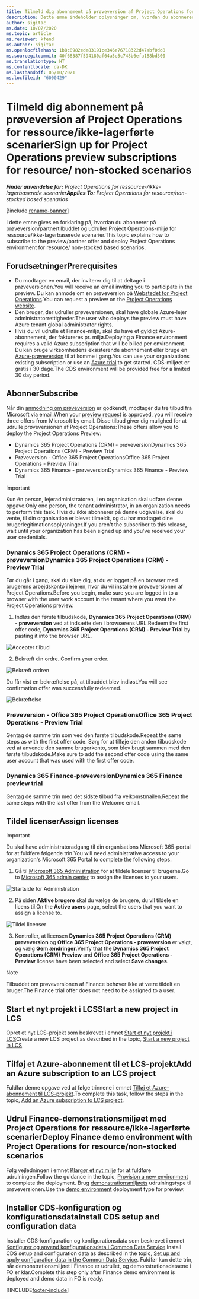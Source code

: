 ```yaml
---
title: Tilmeld dig abonnement på prøveversion af Project Operations for ressource/ikke-lagerførte scenarier
description: Dette emne indeholder oplysninger om, hvordan du abonnerer på og udruller Project Operations for ressource-/ikke-lagerbaserede scenarier.
author: sigitac
ms.date: 10/07/2020
ms.topic: article
ms.reviewer: kfend
ms.author: sigitac
ms.openlocfilehash: 1b8c8982ede83191ce346e76718322d47abf0dd8
ms.sourcegitcommit: 40f68387f594180af64a5e5c748b6efa188bd300
ms.translationtype: HT
ms.contentlocale: da-DK
ms.lasthandoff: 05/10/2021
ms.locfileid: "6000429"
---
```

# <a name="sign-up-for-project-operations-preview-subscriptions-for-resource-non-stocked-scenarios"></a><span data-ttu-id="3de3b-103">Tilmeld dig abonnement på prøveversion af Project Operations for ressource/ikke-lagerførte scenarier</span><span class="sxs-lookup"><span data-stu-id="3de3b-103">Sign up for Project Operations preview subscriptions for resource/ non-stocked scenarios</span></span>

<span data-ttu-id="3de3b-104">_**Finder anvendelse for:** Project Operations for ressource-/ikke-lagerbaserede scenarier_</span><span class="sxs-lookup"><span data-stu-id="3de3b-104">_**Applies To:** Project Operations for resource/non-stocked based scenarios_</span></span>

[!include [rename-banner](~/includes/cc-data-platform-banner.md)]

<span data-ttu-id="3de3b-105">I dette emne gives en forklaring på, hvordan du abonnerer på prøveversion/partnertilbuddet og udruller Project Operations-miljø for ressource/ikke-lagerbaserede scenarier.</span><span class="sxs-lookup"><span data-stu-id="3de3b-105">This topic explains how to subscribe to the preview/partner offer and deploy Project Operations environment for resource/ non-stocked based scenarios.</span></span>

## <a name="prerequisites"></a><span data-ttu-id="3de3b-106">Forudsætninger</span><span class="sxs-lookup"><span data-stu-id="3de3b-106">Prerequisites</span></span>

- <span data-ttu-id="3de3b-107">Du modtager en email, der inviterer dig til at deltage i prøveversionen.</span><span class="sxs-lookup"><span data-stu-id="3de3b-107">You will receive an email inviting you to participate in the preview.</span></span> <span data-ttu-id="3de3b-108">Du kan anmode om en prøveversion på [Webstedet for Project Operations](https://dynamics.microsoft.com/en-us/project-operations/overview/).</span><span class="sxs-lookup"><span data-stu-id="3de3b-108">You can request a preview on the [Project Operations website](https://dynamics.microsoft.com/en-us/project-operations/overview/).</span></span>
- <span data-ttu-id="3de3b-109">Den bruger, der udruller prøveversionen, skal have globale Azure-lejer administratorrettigheder.</span><span class="sxs-lookup"><span data-stu-id="3de3b-109">The user who deploys the preview must have Azure tenant global administrator rights.</span></span>
- <span data-ttu-id="3de3b-110">Hvis du vil udrulle et Finance-miljø, skal du have et gyldigt Azure-abonnement, der faktureres pr. miljø.</span><span class="sxs-lookup"><span data-stu-id="3de3b-110">Deploying a Finance environment requires a valid Azure subscription that will be billed per environment.</span></span> <span data-ttu-id="3de3b-111">Du kan bruge virksomhedens eksisterende abonnement eller bruge en [Azure-prøveversion](https://azure.microsoft.com/en-us/free/) til at komme i gang.</span><span class="sxs-lookup"><span data-stu-id="3de3b-111">You can use your organizations existing subscription or use an [Azure trial](https://azure.microsoft.com/en-us/free/) to get started.</span></span> <span data-ttu-id="3de3b-112">CDS-miljøet er gratis i 30 dage.</span><span class="sxs-lookup"><span data-stu-id="3de3b-112">The CDS environment will be provided free for a limited 30 day period.</span></span>

## <a name="subscribe"></a><span data-ttu-id="3de3b-113">Abonner</span><span class="sxs-lookup"><span data-stu-id="3de3b-113">Subscribe</span></span>

<span data-ttu-id="3de3b-114">Når din [anmodning om prøveversion](https://forms.office.com/FormsPro/Pages/ResponsePage.aspx?id=v4j5cvGGr0GRqy180BHbR56j8lZs0FdAvwT75_WNFyxUMkRDV1NYQU5TNjE2VjhKOVBUNVg2R0s1NC4u) er godkendt, modtager du tre tilbud fra Microsoft via email.</span><span class="sxs-lookup"><span data-stu-id="3de3b-114">When your [preview request](https://forms.office.com/FormsPro/Pages/ResponsePage.aspx?id=v4j5cvGGr0GRqy180BHbR56j8lZs0FdAvwT75_WNFyxUMkRDV1NYQU5TNjE2VjhKOVBUNVg2R0s1NC4u) is approved, you will receive three offers from Microsoft by email.</span></span> <span data-ttu-id="3de3b-115">Disse tilbud giver dig mulighed for at udrulle prøveversionen af Project Operations:</span><span class="sxs-lookup"><span data-stu-id="3de3b-115">These offers allow you to deploy the Project Operations Preview:</span></span>

- <span data-ttu-id="3de3b-116">Dynamics 365 Project Operations (CRM) - prøveversion</span><span class="sxs-lookup"><span data-stu-id="3de3b-116">Dynamics 365 Project Operations (CRM) - Preview Trial</span></span>
- <span data-ttu-id="3de3b-117">Prøveversion - Office 365 Project Operations</span><span class="sxs-lookup"><span data-stu-id="3de3b-117">Office 365 Project Operations - Preview Trial</span></span>
- <span data-ttu-id="3de3b-118">Dynamics 365 Finance - prøveversion</span><span class="sxs-lookup"><span data-stu-id="3de3b-118">Dynamics 365 Finance - Preview Trial</span></span>

> [!IMPORTANT]
> <span data-ttu-id="3de3b-119">Kun én person, lejeradministratoren, i en organisation skal udføre denne opgave.</span><span class="sxs-lookup"><span data-stu-id="3de3b-119">Only one person, the tenant administrator, in an organization needs to perform this task.</span></span> <span data-ttu-id="3de3b-120">Hvis du ikke abonnerer på denne udgivelse, skal du vente, til din organisation er blevet tilmeldt, og du har modtaget dine brugerlegitimationsoplysninger.</span><span class="sxs-lookup"><span data-stu-id="3de3b-120">If you aren't the subscriber to this release, wait until your organization has been signed up and you've received your user credentials.</span></span>

### <a name="dynamics-365-project-operations-crm---preview-trial"></a><span data-ttu-id="3de3b-121">Dynamics 365 Project Operations (CRM) - prøveversion</span><span class="sxs-lookup"><span data-stu-id="3de3b-121">Dynamics 365 Project Operations (CRM) - Preview Trial</span></span> 

<span data-ttu-id="3de3b-122">Før du går i gang, skal du sikre dig, at du er logget på en browser med brugerens arbejdskonto i lejeren, hvor du vil installere prøveversionen af Project Operations.</span><span class="sxs-lookup"><span data-stu-id="3de3b-122">Before you begin, make sure you are logged in to a browser with the user work account in the tenant where you want the Project Operations preview.</span></span>

1. <span data-ttu-id="3de3b-123">Indløs den første tilbudskode, **Dynamics 365 Project Operations (CRM) - prøveversion** ved at indsætte den i browserens URL.</span><span class="sxs-lookup"><span data-stu-id="3de3b-123">Redeem the first offer code, **Dynamics 365 Project Operations (CRM) - Preview Trial** by pasting it into the browser URL.</span></span>

![Accepter tilbud](./media/16RedeemFirstOfferNew.png)

2. <span data-ttu-id="3de3b-125">Bekræft din ordre..</span><span class="sxs-lookup"><span data-stu-id="3de3b-125">Confirm your order.</span></span>

![Bekræft ordren](./media/17ConfirmOrderNew.png)

<span data-ttu-id="3de3b-127">Du får vist en bekræftelse på, at tilbuddet blev indløst.</span><span class="sxs-lookup"><span data-stu-id="3de3b-127">You will see confirmation offer was successfully redeemed.</span></span>

![Bekræftelse](./media/18OrderConfirmationNew.png)

### <a name="office-365-project-operations---preview-trial"></a><span data-ttu-id="3de3b-129">Prøveversion - Office 365 Project Operations</span><span class="sxs-lookup"><span data-stu-id="3de3b-129">Office 365 Project Operations - Preview Trial</span></span>

<span data-ttu-id="3de3b-130">Gentag de samme trin som ved den første tilbudskode.</span><span class="sxs-lookup"><span data-stu-id="3de3b-130">Repeat the same steps as with the first offer code.</span></span> <span data-ttu-id="3de3b-131">Sørg for at tilføje den anden tilbudskode ved at anvende den samme brugerkonto, som blev brugt sammen med den første tilbudskode.</span><span class="sxs-lookup"><span data-stu-id="3de3b-131">Make sure to add the second offer code using the same user account that was used with the first offer code.</span></span>

### <a name="dynamics-365-finance-preview-trial"></a><span data-ttu-id="3de3b-132">Dynamics 365 Finance-prøveversion</span><span class="sxs-lookup"><span data-stu-id="3de3b-132">Dynamics 365 Finance preview trial</span></span>

<span data-ttu-id="3de3b-133">Gentag de samme trin med det sidste tilbud fra velkomstmailen.</span><span class="sxs-lookup"><span data-stu-id="3de3b-133">Repeat the same steps with the last offer from the Welcome email.</span></span>

## <a name="assign-licenses"></a><span data-ttu-id="3de3b-134">Tildel licenser</span><span class="sxs-lookup"><span data-stu-id="3de3b-134">Assign licenses</span></span>

> [!IMPORTANT]
> <span data-ttu-id="3de3b-135">Du skal have administratoradgang til din organisations Microsoft 365-portal for at fuldføre følgende trin.</span><span class="sxs-lookup"><span data-stu-id="3de3b-135">You will need administrative access to your organization's Microsoft 365 Portal to complete the following steps.</span></span>

1. <span data-ttu-id="3de3b-136">Gå til [Microsoft 365 Administration](https://portal.office.com/) for at tildele licenser til brugerne.</span><span class="sxs-lookup"><span data-stu-id="3de3b-136">Go to [Microsoft 365 admin center](https://portal.office.com/) to assign the licenses to your users.</span></span>

![Startside for Administration](./media/14AdminPortal.png)

2. <span data-ttu-id="3de3b-138">På siden **Aktive brugere** skal du vælge de brugere, du vil tildele en licens til.</span><span class="sxs-lookup"><span data-stu-id="3de3b-138">On the **Active users** page, select the users that you want to assign a license to.</span></span>

![Tildel licenser](./media/15AssignLicenses.png)

3. <span data-ttu-id="3de3b-140">Kontroller, at licensen **Dynamics 365 Project Operations (CRM) prøveversion** og **Office 365 Project Operations - prøveversion** er valgt, og vælg **Gem ændringer**.</span><span class="sxs-lookup"><span data-stu-id="3de3b-140">Verify that the **Dynamics 365 Project Operations (CRM) Preview** and **Office 365 Project Operations - Preview** license have been selected and select **Save changes**.</span></span>

> [!NOTE]
> <span data-ttu-id="3de3b-141">Tilbuddet om prøveversionen af Finance behøver ikke at være tildelt en bruger.</span><span class="sxs-lookup"><span data-stu-id="3de3b-141">The Finance trial offer does not need to be assigned to a user.</span></span>

## <a name="start-a-new-project-in-lcs"></a><span data-ttu-id="3de3b-142">Start et nyt projekt i LCS</span><span class="sxs-lookup"><span data-stu-id="3de3b-142">Start a new project in LCS</span></span>

<span data-ttu-id="3de3b-143">Opret et nyt LCS-projekt som beskrevet i emnet [Start et nyt projekt i LCS](create-lcs-project.md)</span><span class="sxs-lookup"><span data-stu-id="3de3b-143">Create a new LCS project as described in the topic, [Start a new project in LCS](create-lcs-project.md)</span></span>

## <a name="add-an-azure-subscription-to-an-lcs-project"></a><span data-ttu-id="3de3b-144">Tilføj et Azure-abonnement til et LCS-projekt</span><span class="sxs-lookup"><span data-stu-id="3de3b-144">Add an Azure subscription to an LCS project</span></span>

<span data-ttu-id="3de3b-145">Fuldfør denne opgave ved at følge trinnene i emnet [Tilføj et Azure-abonnement til LCS-projekt](resource-add-azure-subscription-lcs-project.md).</span><span class="sxs-lookup"><span data-stu-id="3de3b-145">To complete this task, follow the steps in the topic, [Add an Azure subscription to LCS project](resource-add-azure-subscription-lcs-project.md).</span></span>

## <a name="deploy-finance-demo-environment-with-project-operations-for-resourcenon-stocked-scenarios"></a><span data-ttu-id="3de3b-146">Udrul Finance-demonstrationsmiljøet med Project Operations for ressource/ikke-lagerførte scenarier</span><span class="sxs-lookup"><span data-stu-id="3de3b-146">Deploy Finance demo environment with Project Operations for resource/non-stocked scenarios</span></span>

<span data-ttu-id="3de3b-147">Følg vejledningen i emnet [Klargør et nyt miljø](resource-provision-new-environment.md) for at fuldføre udrulningen.</span><span class="sxs-lookup"><span data-stu-id="3de3b-147">Follow the guidance in the topic, [Provision a new environment](resource-provision-new-environment.md) to complete the deployment.</span></span> <span data-ttu-id="3de3b-148">Brug [demonstrationsmiljøets](/dynamics365/fin-ops-core/dev-itpro/deployment/deploy-demo-environment) udrulningstype til prøveversionen.</span><span class="sxs-lookup"><span data-stu-id="3de3b-148">Use the [demo environment](/dynamics365/fin-ops-core/dev-itpro/deployment/deploy-demo-environment) deployment type for preview.</span></span> 

## <a name="install-cds-setup-and-configuration-data"></a><span data-ttu-id="3de3b-149">Installer CDS-konfiguration og konfigurationsdata</span><span class="sxs-lookup"><span data-stu-id="3de3b-149">Install CDS setup and configuration data</span></span>

<span data-ttu-id="3de3b-150">Installer CDS-konfiguration og konfigurationsdata som beskrevet i emnet [Konfigurer og anvend konfigurationsdata i Common Data Service](resource-apply-pro-setup-config-data.md).</span><span class="sxs-lookup"><span data-stu-id="3de3b-150">Install CDS setup and configuration data as described in the topic, [Set up and apply configuration data in the Common Data Service](resource-apply-pro-setup-config-data.md).</span></span>
<span data-ttu-id="3de3b-151">Fuldfør kun dette trin, når demonstrationsmiljøet i Finance er udrullet, og demonstrationsdataene i FO er klar.</span><span class="sxs-lookup"><span data-stu-id="3de3b-151">Complete this step only after Finance demo environment is deployed and demo data in FO is ready.</span></span>


[!INCLUDE[footer-include](../includes/footer-banner.md)]